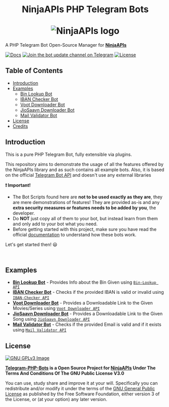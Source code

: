<h1 align="center">
    NinjaAPIs PHP Telegram Bots<br>
    <br>
    <img src="https://avatars1.githubusercontent.com/u/76147628?s=400&v=4" title="NinjaAPIs" alt="NinjaAPIs logo">
    <br>
</h1>

A PHP Telegram Bot Open-Source Manager for [**NinjaAPIs**](https://ninja-apis.cf)

[![Docs](https://img.shields.io/badge/NinjaAPIs-Docs-32a2da.svg)](https://ninja-apis.cf)
[![Join the bot update channel on Telegram](https://img.shields.io/badge/Telegram-@NinjaAPIs-64659d.svg)](https://telegram.me/NinjaAPIs)
[![License](https://img.shields.io/badge/Lisence-GPL%20V3.0-red)](https://github.com/NinjaAPIs/Telegram-PHP-Bots/blob/main/LICENSE)

## Table of Contents
- [Introduction](#introduction)
- [Examples](#examples)
    - [Bin Lookup Bot](https://github.com/NinjaAPIs/Telegram-PHP-Bots/tree/main/Bin-Lookup%20Bot)
    - [IBAN Checker Bot](https://github.com/NinjaAPIs/Telegram-PHP-Bots/tree/main/IBAN%20Checker%20Bot)
    - [Voot Downloader Bot](https://github.com/NinjaAPIs/Telegram-PHP-Bots/tree/main/Voot%20Downloader%20Bot)
    - [JioSaavn Downloader Bot](https://github.com/NinjaAPIs/Telegram-PHP-Bots/tree/main/JioSaavn%20Downloader%20Bot)
    - [Mail Validator Bot](https://github.com/NinjaAPIs/Telegram-PHP-Bots/tree/main/Mail%20Validator%20Bot)
- [License](#license)
- [Credits](#credits)

## Introduction

This is a pure PHP Telegram Bot, fully extensible via plugins.

This repository aims to demonstrate the usage of all the features offered by the NinjaAPIs library and as such contains all example bots.
Also, it is based on the official [Telegram Bot API](https://core.telegram.org/bots/api) and doesn't use any external libraries

**:exclamation: Important!**
- The Bot Scripts found here are **not to be used exactly as they are**, they are mere demonstrations of features! They are provided as-is and any **extra security measures or features needs to be added by you**, the developer.
- Do **NOT** just copy all of them to your bot, but instead learn from them and only add to your bot what you need.
- Before getting started with this project, make sure you have read the official [documentation](https://ninja-apis.cf) to understand how these bots work.

Let's get started then! :smiley:

<br>

## Examples

- **[Bin Lookup Bot](https://github.com/NinjaAPIs/Telegram-PHP-Bots/tree/main/Bin-Lookup%20Bot)** - Provides Info about the Bin Given using [`Bin-Lookup API`](https://ninja-apis.cf/#bin-lookup)
- **[IBAN Checker Bot](https://github.com/NinjaAPIs/Telegram-PHP-Bots/tree/main/IBAN%20Checker%20Bot)** - Checks if the provided IBAN is valid or invalid using [`IBAN-Checker API`](https://ninja-apis.cf/#iban-checker)
- **[Voot Downloader Bot](https://github.com/NinjaAPIs/Telegram-PHP-Bots/tree/main/Voot%20Downloader%20Bot)** - Provides a Downloadable Link to the Given Movies/Series using [`Voot Downloader API`](https://ninja-apis.cf/#voot-downloader)
- **[JioSaavn Downloader Bot](https://github.com/NinjaAPIs/Telegram-PHP-Bots/tree/main/JioSaavn%20Downloader%20Bot)** - Provides a Downloadable Link to the Given Song using [`JioSaavn Downloader API`](https://ninja-apis.cf/#jiosaavn-downloader)
- **[Mail Validator Bot](https://github.com/NinjaAPIs/Telegram-PHP-Bots/tree/main/Mail%20Validator%20Bot)** - Checks if the provided Email is valid and if it exists using [`Mail Validator API`](https://ninja-apis.cf/#mail-validator)

## License
[![GNU GPLv3 Image](https://www.gnu.org/graphics/gplv3-127x51.png)](http://www.gnu.org/licenses/gpl-3.0.en.html)  

**[Telegram-PHP-Bots](https://github.com/NinjaAPIs/Telegram-PHP-Bots) is a Open Source Project for [NinjaAPIs](https://ninja-apis.cf) Under The Terms And Conditions Of The GNU Public License V3.0**

You can use, study share and improve it at your will. Specifically you can redistribute and/or modify it under the terms of the [GNU General Public License](https://www.gnu.org/licenses/gpl.html) as published by the Free Software Foundation, either version 3 of the License, or (at your option) any later version. 

